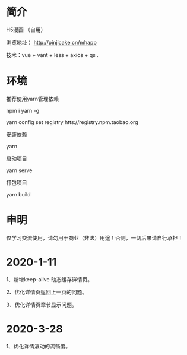 # 简介
H5漫画 （自用）

浏览地址： http://pinjicake.cn/mhapp

技术：vue + vant + less + axios + qs .
# 环境

推荐使用yarn管理依赖

npm i yarn -g

yarn config set registry htts://registry.npm.taobao.org

安装依赖

yarn 

启动项目

yarn serve 

打包项目

yarn build 

# 申明

 仅学习交流使用，请勿用于商业（非法）用途！否则，一切后果请自行承担！

# 2020-1-11

1、新增keep-alive 动态缓存详情页。

2、优化详情页返回上一页的问题。

3、优化详情页章节显示问题。

# 2020-3-28

1、优化详情滚动的流畅度。



